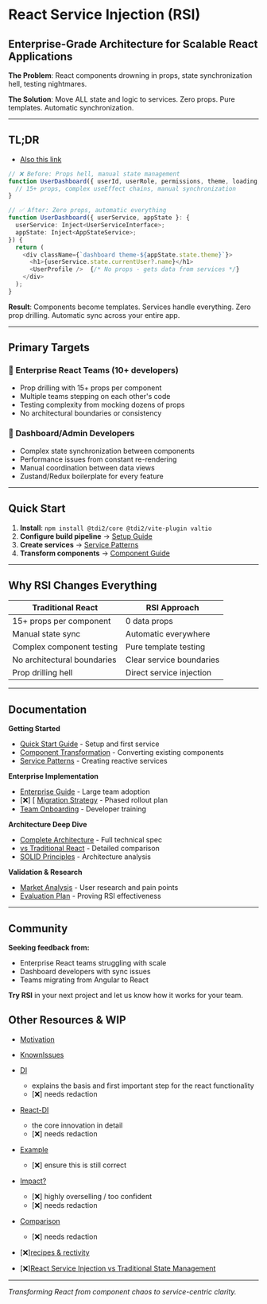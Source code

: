 # React Service Injection (RSI)

## Enterprise-Grade Architecture for Scalable React Applications

**The Problem**: React components drowning in props, state synchronization hell, testing nightmares.

**The Solution**: Move ALL state and logic to services. Zero props. Pure templates. Automatic synchronization.

---

## TL;DR

- [Also this link](./monorepo/docs/Teaser.md)

```typescript
// ❌ Before: Props hell, manual state management
function UserDashboard({ userId, userRole, permissions, theme, loading, onUpdate, ... }) {
  // 15+ props, complex useEffect chains, manual synchronization
}

// ✅ After: Zero props, automatic everything
function UserDashboard({ userService, appState }: {
  userService: Inject<UserServiceInterface>;
  appState: Inject<AppStateService>;
}) {
  return (
    <div className={`dashboard theme-${appState.state.theme}`}>
      <h1>{userService.state.currentUser?.name}</h1>
      <UserProfile />  {/* No props - gets data from services */}
    </div>
  );
}
```

**Result**: Components become templates. Services handle everything. Zero prop drilling. Automatic sync across your entire app.

---

## Primary Targets

### 🏢 Enterprise React Teams (10+ developers)

- Prop drilling with 15+ props per component
- Multiple teams stepping on each other's code
- Testing complexity from mocking dozens of props
- No architectural boundaries or consistency

### 🎯 Dashboard/Admin Developers

- Complex state synchronization between components
- Performance issues from constant re-rendering
- Manual coordination between data views
- Zustand/Redux boilerplate for every feature

---

## Quick Start

1. **Install**: `npm install @tdi2/core @tdi2/vite-plugin valtio`
2. **Configure build pipeline** → [Setup Guide](./docs/Quick-Start.md)
3. **Create services** → [Service Patterns](./docs/Service-Patterns.md)
4. **Transform components** → [Component Guide](./docs/Component-Guide.md)

---

## Why RSI Changes Everything

| Traditional React           | RSI Approach             |
| --------------------------- | ------------------------ |
| 15+ props per component     | 0 data props             |
| Manual state sync           | Automatic everywhere     |
| Complex component testing   | Pure template testing    |
| No architectural boundaries | Clear service boundaries |
| Prop drilling hell          | Direct service injection |

---

## Documentation

**Getting Started**

- [Quick Start Guide](./docs/Quick-Start.md) - Setup and first service
- [Component Transformation](./docs/Component-Guide.md) - Converting existing components
- [Service Patterns](./docs/Service-Patterns.md) - Creating reactive services

**Enterprise Implementation**

- [Enterprise Guide](./docs/Enterprise-Implementation.md) - Large team adoption
- [❌] [ [Migration Strategy](./docs/Migration-Strategy.md) - Phased rollout plan
- [Team Onboarding](./docs/Team-Onboarding.md) - Developer training

**Architecture Deep Dive**

- [Complete Architecture](./docs/React-Whitepaper.md) - Full technical spec
- [vs Traditional React](./docs/RSI-vs-Traditional.md) - Detailed comparison
- [SOLID Principles](./monorepo/docs/RSI-Clean-Architecture-SOLID-Principles-Analysis.md) - Architecture analysis

**Validation & Research**

- [Market Analysis](./monorepo/docs/Market-Analysis.md) - User research and pain points
- [Evaluation Plan](./monorepo/docs/EvaluationPlan.md) - Proving RSI effectiveness

---

## Community

**Seeking feedback from:**

- Enterprise React teams struggling with scale
- Dashboard developers with sync issues
- Teams migrating from Angular to React

**Try RSI** in your next project and let us know how it works for your team.

## Other Resources & WIP

- [Motivation](./monorepo/docs/Impuls.md)

- [KnownIssues](./monorepo/docs/KnownIssues.md)

- [DI](./monorepo/docs/Whitepaper.md)
  - explains the basis and first important step for the react functionality
  - [❌] needs redaction
- [React-DI](./monorepo/docs/React-Whitepaper.md)
  - the core innovation in detail
  - [❌] needs redaction

- [Example](./monorepo/docs/React-Example.md)
  - [❌] ensure this is still correct

- [Impact?](./monorepo/docs/Impact.md)
  - [❌] highly overselling / too confident
  - [❌] needs redaction

- [Comparison](./monorepo/docs/React%20Service%20Injection%20vs%20Traditional%20State%20Management.md)
  - [❌] needs redaction

- [❌][recipes & rectivity](./monorepo/docs/Recipes-and-Reactive-Services.md)

- [❌][React Service Injection vs Traditional State Management](./monorepo/docs/React%20Service%20Injection%20vs%20Traditional%20State%20Management.md)

---

_Transforming React from component chaos to service-centric clarity._
